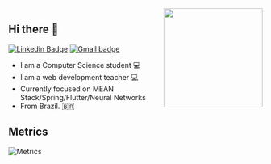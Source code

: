 <img src="https://raw.githubusercontent.com/jose-almir/jose-almir.github.io/main/images/jose-almir/me.png" align="right" width="196">

## Hi there 👋 

[![Linkedin Badge](https://img.shields.io/badge/linkedin-%230077B5.svg?&style=flat-square&logo=linkedin&logoColor=white)](https://www.linkedin.com/in/jrcodev/)
[![Gmail badge](https://img.shields.io/badge/-jr.cod.dev@gmail.com-c14438?style=flat-square&logo=Gmail&logoColor=white&link=mailto:jr.cod.dev@gmail.com)](mailto:jr.cod.dev@gmail.com)

- I am a Computer Science student 💻
- I am a web development teacher 💻
- Currently focused on MEAN Stack/Spring/Flutter/Neural Networks
- From Brazil. 🇧🇷

## Metrics
![Metrics](https://metrics.lecoq.io/jose-almir?template=classic&base.header=0&gists=1&lines=1&config.timezone=America%2FToronto)
